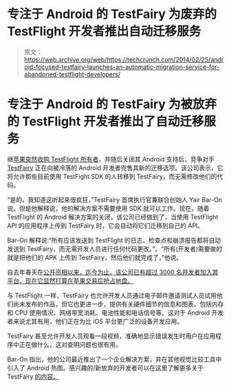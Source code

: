 # 专注于 Android 的 TestFairy 为废弃的 TestFlight 开发者推出自动迁移服务 

> 原文：<https://web.archive.org/web/https://techcrunch.com/2014/02/25/android-focused-testfairy-launches-an-automatic-migration-service-for-abandoned-testflight-developers/>

# 专注于 Android 的 TestFairy 为被放弃的 TestFlight 开发者推出了自动迁移服务

继[苹果突然收购 TestFlight 所有者](https://web.archive.org/web/20221005132434/https://beta.techcrunch.com/2014/02/21/rumor-testflight-owner-burstly-is-being-acquired-by-apple/)，并随后关闭其 Android 支持后，竞争对手 [TestFairy](https://web.archive.org/web/20221005132434/http://www.testfairy.com/) 正在向被冷落的 Android 开发者兜售其新的迁移选项。该公司表示，它将允许那些目前使用 TestFight SDK 的人转移到 TestFairy，而无需修改他们的代码。

“是的，我知道这听起来很疯狂，”TestFairy 首席执行官兼联合创始人 Yair Bar-On 说。但是他解释说，他的解决方案不需要使用 SDK 就可以工作。现在，随着 TestFlight 的 Android 解决方案的关闭，该公司已经做到了，当使用 TestFlight API 的应用程序上传到 TestFairy 时，它会自动将它们迁移到自己的 API。

Bar-On 解释说:“所有应该发送到 TestFlight 的日志、检查点和崩溃报告都将自动发送到 TestFairy，而无需开发人员进行任何代码更改。”。“所有(开发者)需要做的就是把他们的 APK 上传到 TestFairy，然后他们就完成了，”他说。

自去年春天在[公开亮相以来，迄今为止，该公司已有超过 3000 名开发者加入其平台，现在它显然打算在苹果交易后抢占地盘。](https://web.archive.org/web/20221005132434/https://beta.techcrunch.com/2013/05/28/testfairy-opens-its-android-app-testing-platform-to-all-making-even-bad-beta-testers-useful/)

与 TestFlight 一样，TestFairy 也允许开发人员通过电子邮件邀请测试人员试用他们尚未发布的作品，但它也更进一步，提供有关硬件细节的信息和图表，包括内存和 CPU 使用情况、网络带宽消耗、电池性能和电话信号等。这对于 Android 开发者来说尤其有用，他们正在为比 iOS 平台更广泛的设备开发应用。

TestFairy 甚至允许开发人员观看一段视频，准确地显示错误发生时用户在应用程序中正在做什么，这对查明问题也很有用。

Bar-On 指出，他的公司最近推出了一个企业解决方案，并在其他视觉比较工具中引入了 Android 热图。感兴趣的/新放弃的开发者可以在这里了解更多关于 TestFairy [的内容。](https://web.archive.org/web/20221005132434/http://www.testfairy.com/)